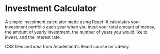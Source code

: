 # Investment Calculator

A simple investment calculator made using React. It calculates your investment portfolio each year when you input your total amount of money, the amount of yearly investment, the number of years you would like to invest, and the interest rate.

CSS files and idea from Academind's React course on Udemy.
